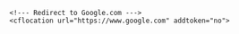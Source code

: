 
```luceescript
<!--- Redirect to Google.com --->
<cflocation url="https://www.google.com" addtoken="no">
```

